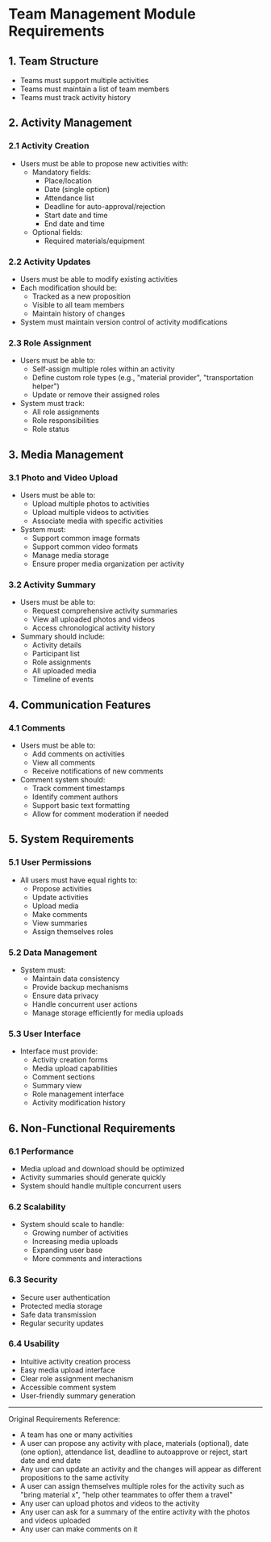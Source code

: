 # Team Management Module Requirements

## 1. Team Structure
- Teams must support multiple activities
- Teams must maintain a list of team members
- Teams must track activity history

## 2. Activity Management

### 2.1 Activity Creation
- Users must be able to propose new activities with:
  - Mandatory fields:
    - Place/location
    - Date (single option)
    - Attendance list
    - Deadline for auto-approval/rejection
    - Start date and time
    - End date and time
  - Optional fields:
    - Required materials/equipment
    
### 2.2 Activity Updates
- Users must be able to modify existing activities
- Each modification should be:
  - Tracked as a new proposition
  - Visible to all team members
  - Maintain history of changes
- System must maintain version control of activity modifications

### 2.3 Role Assignment
- Users must be able to:
  - Self-assign multiple roles within an activity
  - Define custom role types (e.g., "material provider", "transportation helper")
  - Update or remove their assigned roles
- System must track:
  - All role assignments
  - Role responsibilities
  - Role status

## 3. Media Management

### 3.1 Photo and Video Upload
- Users must be able to:
  - Upload multiple photos to activities
  - Upload multiple videos to activities
  - Associate media with specific activities
- System must:
  - Support common image formats
  - Support common video formats
  - Manage media storage
  - Ensure proper media organization per activity

### 3.2 Activity Summary
- Users must be able to:
  - Request comprehensive activity summaries
  - View all uploaded photos and videos
  - Access chronological activity history
- Summary should include:
  - Activity details
  - Participant list
  - Role assignments
  - All uploaded media
  - Timeline of events

## 4. Communication Features

### 4.1 Comments
- Users must be able to:
  - Add comments on activities
  - View all comments
  - Receive notifications of new comments
- Comment system should:
  - Track comment timestamps
  - Identify comment authors
  - Support basic text formatting
  - Allow for comment moderation if needed

## 5. System Requirements

### 5.1 User Permissions
- All users must have equal rights to:
  - Propose activities
  - Update activities
  - Upload media
  - Make comments
  - View summaries
  - Assign themselves roles

### 5.2 Data Management
- System must:
  - Maintain data consistency
  - Provide backup mechanisms
  - Ensure data privacy
  - Handle concurrent user actions
  - Manage storage efficiently for media uploads

### 5.3 User Interface
- Interface must provide:
  - Activity creation forms
  - Media upload capabilities
  - Comment sections
  - Summary view
  - Role management interface
  - Activity modification history

## 6. Non-Functional Requirements

### 6.1 Performance
- Media upload and download should be optimized
- Activity summaries should generate quickly
- System should handle multiple concurrent users

### 6.2 Scalability
- System should scale to handle:
  - Growing number of activities
  - Increasing media uploads
  - Expanding user base
  - More comments and interactions

### 6.3 Security
- Secure user authentication
- Protected media storage
- Safe data transmission
- Regular security updates

### 6.4 Usability
- Intuitive activity creation process
- Easy media upload interface
- Clear role assignment mechanism
- Accessible comment system
- User-friendly summary generation

---
Original Requirements Reference:
- A team has one or many activities
- A user can propose any activity with place, materials (optional), date (one option), attendance list, deadline to autoapprove or reject, start date and end date
- Any user can update an activity and the changes will appear as different propositions to the same activity
- A user can assign themselves multiple roles for the activity such as "bring material x", "help other teammates to offer them a travel"
- Any user can upload photos and videos to the activity
- Any user can ask for a summary of the entire activity with the photos and videos uploaded
- Any user can make comments on it